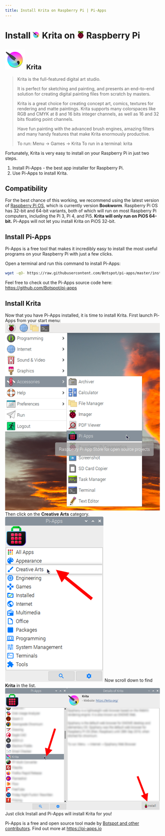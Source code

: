 ```yaml
---
title: Install Krita on Raspberry Pi | Pi-Apps
---
```

<div class="simple-install-content content">

# Install <img src="/img/app-icons/Krita/icon-64.png" height=24> Krita on <img src=/img/other-icons/raspberrypi-icon.svg height=24> Raspberry Pi

## <img src="/img/app-icons/Krita/icon-64.png"> Krita
> Krita is the full-featured digital art studio.
> 
> It is perfect for sketching and painting, and presents an end–to–end solution for creating digital painting files from scratch by masters.
> 
> Krita is a great choice for creating concept art, comics, textures for rendering and matte paintings. Krita supports many colorspaces like RGB and CMYK at 8 and 16 bits integer channels, as well as 16 and 32 bits floating point channels.
> 
> Have fun painting with the advanced brush engines, amazing filters and many handy features that make Krita enormously productive.
> 
> To run: Menu -> Games -> Krita
> To run in a terminal: krita

Fortunately, Krita is very easy to install on your Raspberry Pi in just two steps.
1. Install Pi-Apps - the best app installer for Raspberry Pi.
2. Use Pi-Apps to install Krita.
</div>
<div class="simple-install-content content">

## Compatibility
For the best chance of this working, we recommend using the latest version of [Raspberry Pi OS](https://www.raspberrypi.com/software/), which is currently version **Bookworm**.
Raspberry Pi OS has 32-bit and 64-bit variants, both of which will run on most Raspberry Pi computers, including the Pi 3, Pi 4, and Pi5.
**Krita will only run on PiOS 64-bit.** Pi-Apps will not let you install Krita on PiOS 32-bit.
</div>
<div class="simple-install-content content">

## Install Pi-Apps

Pi-Apps is a free tool that makes it incredibly easy to install the most useful programs on your Raspberry Pi with just a few clicks.

Open a terminal and run this command to install Pi-Apps:
```bash
wget -qO- https://raw.githubusercontent.com/Botspot/pi-apps/master/install | bash
```
Feel free to check out the Pi-Apps source code here: https://github.com/Botspot/pi-apps
</div>
<div class="simple-install-content content">

## Install Krita

Now that you have Pi-Apps installed, it is time to install Krita.
First launch Pi-Apps from your start menu:
<img src="/img/start-menu.png">
Then click on the <b>Creative Arts</b> category.
<img src="/img/category-selections/Creative Arts.png">
Now scroll down to find <b>Krita</b> in the list.
<img src="/img/app-icons/Krita/app-selection.png">
Just click Install and Pi-Apps will install Krita for you!
</div>
<div class="simple-install-content content">

Pi-Apps is a free and open source tool made by [Botspot and other contributors](/about/#contributors). Find out more at https://pi-apps.io
</div>
